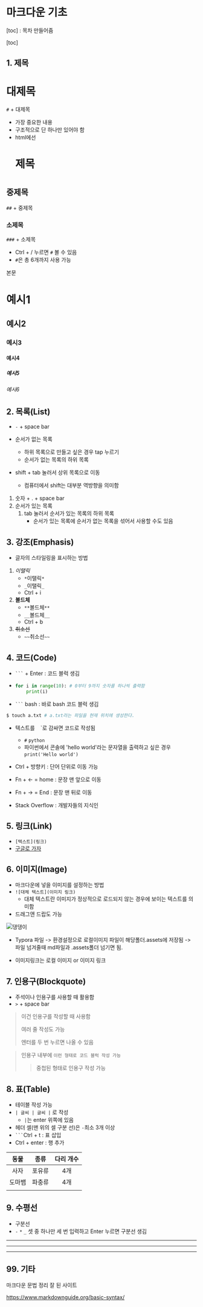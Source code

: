 # 마크다운 기초

[toc] : 목차 만들어줌

[toc]

## 1. 제목

# 대제목

`#` + 대제목

- 가장 중요한 내용
- 구조적으로 단 하나만 있어야 함
- html에선 <h1>제목<h1>

## 중제목

`##` +  중제목

### 소제목

`###` + 소제목

- Ctrl + / 누르면 `#` 볼 수 있음
- `#`은 총 6개까지 사용 가능

본문



# 예시1

## 예시2

### 예시3

#### 예시4

##### 예시5

###### 예시6



## 2. 목록(List)

- `-` + space bar

- 순서가 없는 목록
  - 하위 목록으로 만들고 싶은 경우 tap 누르기
  - 순서가 없는 목록의 하위 목록
- shift + tab 눌러서 상위 목록으로 이동
  - 컴퓨터에서 shift는 대부분 역방향을 의미함



1. 숫자 + . + space bar
2. 순서가 있는 목록
   1. tab 눌러서 순서가 있는 목록의 하위 목록
      - 순서가 있는 목록에 순서가 없는 목록을 섞어서 사용할 수도 있음



## 3. 강조(Emphasis)

- 글자의 스타일링을 표시하는 방법

1. *이탤릭*
   - `*`이탤릭`*`  
   - `_`이탤릭`_`  
   - Ctrl + i
2. **볼드체**
   - `**`볼드체`**`
   -  `__`볼드체`__` 
   - Ctrl + b
3. ~~취소선~~
   - `~~`취소선`~~`



## 4. 코드(Code)

- ` ``` ` + Enter : 코드 블럭 생김

- ```python
  for i in range(10): # 0부터 9까지 숫자를 하나씩 출력함
      print(i)
  ```

- ` ``` ` bash : 바로 bash 코드 블럭 생김

```bash
$ touch a.txt # a.txt라는 파일을 현재 위치에 생성한다.
```

- 텍스트를 ` ` `로 감싸면 코드로 작성됨
  - `#` `python`
  - 파이썬에서 콘솔에 'hello world'라는 문자열을 출력하고 싶은 경우 `print('Hello world')`
- Ctrl + 방향키 : 단어 단위로 이동 가능
- Fn + <- = home : 문장 맨 앞으로 이동
- Fn + -> = End : 문장 맨 뒤로 이동



- Stack Overflow : 개발자들의 지식인



## 5. 링크(Link)

- `[텍스트](링크)`
- [구글로 가자](google.com)



## 6. 이미지(Image)

- 마크다운에 넣을 이미지를 설정하는 방법
- `![대체 텍스트](이미지 링크)`
  - 대체 텍스트란 이미지가 정상적으로 로드되지 않는 경우에 보이는 텍스트를 의미함
- 드래그앤 드랍도 가능

![댕댕이](http://file3.instiz.net/data/file3/2019/06/26/3/9/4/39436b7bbf86155f16d5351c82aefc3b.jpg)

- Typora 파일 -> 환경설정으로 로컬이미지 파일이 해당폴더.assets에 저장됨
  -> 파일 넘겨줄때 md파일과 .assets폴더 넘기면 됨.



- 이미지링크는 로컬 이미지 or 이미지 링크



## 7. 인용구(Blockquote)

- 주석이나 인용구를 사용할 때 활용함
- ```>``` + space bar

> 이건 인용구를 작성할 때 사용함
>
> 여러 줄 작성도 가능
>
> 엔터를 두 번 누르면 나올 수 있음

> 인용구 내부에 ```이런 형태로 코드 블럭 작성 가능```
>
> > 중첩된 형태로 인용구 작성 가능





## 8. 표(Table)

- 테이블 작성 가능
- ```| 글씨 | 글씨 |``` 로 작성
  - ```|```는 enter 위쪽에 있음
- 헤더 셀(맨 위의 셀 구분 선)은 `-`최소 3개 이상
- ` ``` `Ctrl + t : 표 삽입
- Ctrl + enter : 행 추가

| 동물 | 종류 | 다리 개수 |
| :--: | :--: | :--: |
| 사자 | 포유류 | 4개 |
| 도마뱀 | 파충류 | 4개 |
|  |  |  |



## 9. 수평선

- 구분선
- `-` `*` `_` 셋 중 하나만 세 번 입력하고 Enter 누르면 구분선 생김

---

***

___





## 99. 기타

마크다운 문법 정리 잘 된 사이트

https://www.markdownguide.org/basic-syntax/
